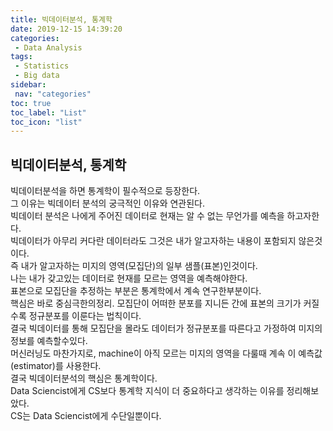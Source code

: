 ```yaml
---
title: 빅데이터분석, 통계학
date: 2019-12-15 14:39:20
categories: 
 - Data Analysis
tags: 
 - Statistics
 - Big data
sidebar:
 nav: "categories"
toc: true
toc_label: "List"
toc_icon: "list"
---
```

## 빅데이터분석, 통계학
빅데이터분석을 하면 통계학이 필수적으로 등장한다.  
그 이유는 빅데이터 분석의 궁극적인 이유와 연관된다.  
빅데이터 분석은 나에게 주어진 데이터로 현재는 알 수 없는 무언가를 예측을 하고자한다.  
빅데이터가 아무리 커다란 데이터라도 그것은 내가 알고자하는 내용이 포함되지 않은것이다.  
즉 내가 알고자하는 미지의 영역(모집단)의 일부 샘플(표본)인것이다.  
나는 내가 갖고있는 데이터로 현재를 모르는 영역을 예측해야한다.  
표본으로 모집단을 추정하는 부분은 통계학에서 계속 연구한부분이다.  
핵심은 바로 중심극한의정리. 모집단이 어떠한 분포를 지니든 간에 표본의 크기가 커질수록 정규분포를 이룬다는 법칙이다.     
결국 빅데이터를 통해 모집단을 몰라도 데이터가 정규분포를 따른다고 가정하여 미지의 정보를 예측할수있다.  
머신러닝도 마찬가지로, machine이 아직 모르는 미지의 영역을 다룰때 계속 이 예측값(estimator)를 사용한다.    
결국 빅데이터분석의 핵심은 통계학이다.  
Data Sciencist에게 CS보다 통계학 지식이 더 중요하다고 생각하는 이유를 정리해보았다.  
CS는 Data Sciencist에게 수단일뿐이다.  


